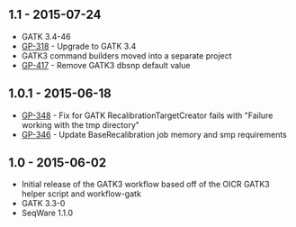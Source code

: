 ## 1.1 - 2015-07-24
- GATK 3.4-46
- [GP-318](https://jira.oicr.on.ca/browse/GP-318) - Upgrade to GATK 3.4
- GATK3 command builders moved into a separate project
- [GP-417](https://jira.oicr.on.ca/browse/GP-417) - Remove GATK3 dbsnp default value
## 1.0.1 - 2015-06-18
- [GP-348](https://jira.oicr.on.ca/browse/GP-348) - Fix for GATK RecalibrationTargetCreator fails with "Failure working with the tmp directory"
- [GP-346](https://jira.oicr.on.ca/browse/GP-346) - Update BaseRecalibration job memory and smp requirements
## 1.0 - 2015-06-02
- Initial release of the GATK3 workflow based off of the OICR GATK3 helper script and workflow-gatk
- GATK 3.3-0
- SeqWare 1.1.0